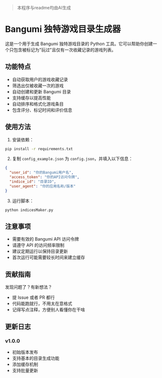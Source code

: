 > 本程序与readme均由AI生成

# Bangumi 独特游戏目录生成器

这是一个用于生成 Bangumi 独特游戏目录的 Python 工具。它可以帮助你创建一个只包含被标记为"玩过"且仅有一次收藏记录的游戏列表。

## 功能特点

- 自动获取用户的游戏收藏记录
- 筛选出仅被收藏一次的游戏
- 自动创建和更新 Bangumi 目录
- 支持缓存以提高性能
- 自动排序和格式化游戏条目
- 包含评分、标记时间和评价信息

## 使用方法

1. 安装依赖：

```bash
pip install -r requirements.txt
```

2. 复制 `config_example.json` 为 `config.json`，并填入以下信息：

```json
{
  "user_id": "你的Bangumi用户名",
  "access_token": "你的API访问令牌",
  "indice_id": "目录ID",
  "user_agent": "你的应用名称/版本"
}
```

3. 运行脚本：

```bash
python indicesMaker.py
```

## 注意事项

- 需要有效的 Bangumi API 访问令牌
- 请遵守 API 的访问频率限制
- 建议定期运行以保持目录更新
- 首次运行可能需要较长时间来建立缓存

## 贡献指南

发现问题了？有新想法？

- 提 Issue 或者 PR 都行
- 代码能跑就行，不用太在意格式
- 记得写点注释，方便别人看懂你在干啥

## 更新日志

### v1.0.0
- 初始版本发布
- 支持基本的目录生成功能
- 添加缓存机制
- 支持批量更新
```


